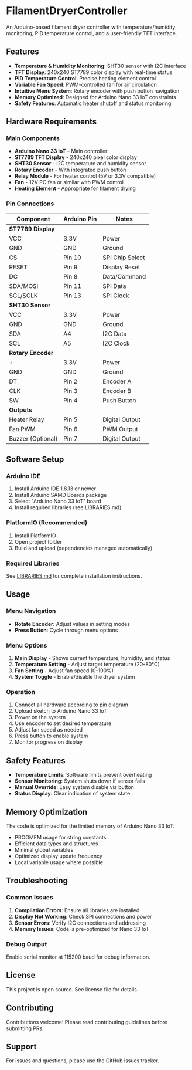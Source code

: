 # FilamentDryerController

An Arduino-based filament dryer controller with temperature/humidity monitoring, PID temperature control, and a user-friendly TFT interface.

## Features

- **Temperature & Humidity Monitoring**: SHT30 sensor with I2C interface
- **TFT Display**: 240x240 ST7789 color display with real-time status
- **PID Temperature Control**: Precise heating element control
- **Variable Fan Speed**: PWM-controlled fan for air circulation
- **Intuitive Menu System**: Rotary encoder with push button navigation
- **Memory Optimized**: Designed for Arduino Nano 33 IoT constraints
- **Safety Features**: Automatic heater shutoff and status monitoring

## Hardware Requirements

### Main Components
- **Arduino Nano 33 IoT** - Main controller
- **ST7789 TFT Display** - 240x240 pixel color display
- **SHT30 Sensor** - I2C temperature and humidity sensor
- **Rotary Encoder** - With integrated push button
- **Relay Module** - For heater control (5V or 3.3V compatible)
- **Fan** - 12V PC fan or similar with PWM control
- **Heating Element** - Appropriate for filament drying

### Pin Connections

| Component | Arduino Pin | Notes |
|-----------|-------------|-------|
| **ST7789 Display** | | |
| VCC | 3.3V | Power |
| GND | GND | Ground |
| CS | Pin 10 | SPI Chip Select |
| RESET | Pin 9 | Display Reset |
| DC | Pin 8 | Data/Command |
| SDA/MOSI | Pin 11 | SPI Data |
| SCL/SCLK | Pin 13 | SPI Clock |
| **SHT30 Sensor** | | |
| VCC | 3.3V | Power |
| GND | GND | Ground |
| SDA | A4 | I2C Data |
| SCL | A5 | I2C Clock |
| **Rotary Encoder** | | |
| + | 3.3V | Power |
| GND | GND | Ground |
| DT | Pin 2 | Encoder A |
| CLK | Pin 3 | Encoder B |
| SW | Pin 4 | Push Button |
| **Outputs** | | |
| Heater Relay | Pin 5 | Digital Output |
| Fan PWM | Pin 6 | PWM Output |
| Buzzer (Optional) | Pin 7 | Digital Output |

## Software Setup

### Arduino IDE
1. Install Arduino IDE 1.8.13 or newer
2. Install Arduino SAMD Boards package
3. Select "Arduino Nano 33 IoT" board
4. Install required libraries (see LIBRARIES.md)

### PlatformIO (Recommended)
1. Install PlatformIO
2. Open project folder
3. Build and upload (dependencies managed automatically)

### Required Libraries
See [LIBRARIES.md](LIBRARIES.md) for complete installation instructions.

## Usage

### Menu Navigation
- **Rotate Encoder**: Adjust values in setting modes
- **Press Button**: Cycle through menu options

### Menu Options
1. **Main Display** - Shows current temperature, humidity, and status
2. **Temperature Setting** - Adjust target temperature (20-80°C)
3. **Fan Setting** - Adjust fan speed (0-100%)
4. **System Toggle** - Enable/disable the dryer system

### Operation
1. Connect all hardware according to pin diagram
2. Upload sketch to Arduino Nano 33 IoT
3. Power on the system
4. Use encoder to set desired temperature
5. Adjust fan speed as needed
6. Press button to enable system
7. Monitor progress on display

## Safety Features

- **Temperature Limits**: Software limits prevent overheating
- **Sensor Monitoring**: System shuts down if sensor fails
- **Manual Override**: Easy system disable via button
- **Status Display**: Clear indication of system state

## Memory Optimization

The code is optimized for the limited memory of Arduino Nano 33 IoT:

- PROGMEM usage for string constants
- Efficient data types and structures
- Minimal global variables
- Optimized display update frequency
- Local variable usage where possible

## Troubleshooting

### Common Issues
1. **Compilation Errors**: Ensure all libraries are installed
2. **Display Not Working**: Check SPI connections and power
3. **Sensor Errors**: Verify I2C connections and addressing
4. **Memory Issues**: Code is pre-optimized for Nano 33 IoT

### Debug Output
Enable serial monitor at 115200 baud for debug information.

## License

This project is open source. See license file for details.

## Contributing

Contributions welcome! Please read contributing guidelines before submitting PRs.

## Support

For issues and questions, please use the GitHub issues tracker.
